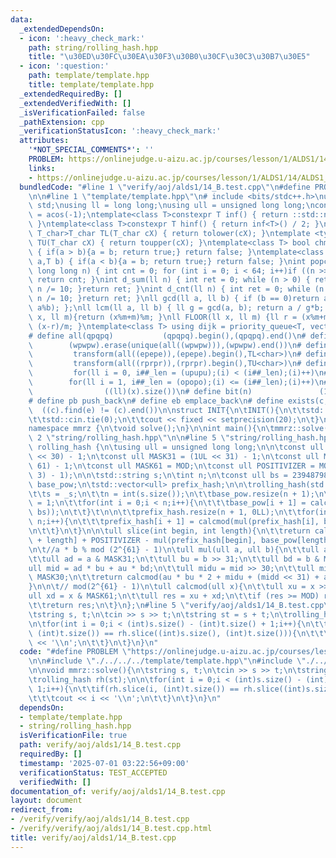 ```yaml
---
data:
  _extendedDependsOn:
  - icon: ':heavy_check_mark:'
    path: string/rolling_hash.hpp
    title: "\u30ED\u30FC\u30EA\u30F3\u30B0\u30CF\u30C3\u30B7\u30E5"
  - icon: ':question:'
    path: template/template.hpp
    title: template/template.hpp
  _extendedRequiredBy: []
  _extendedVerifiedWith: []
  _isVerificationFailed: false
  _pathExtension: cpp
  _verificationStatusIcon: ':heavy_check_mark:'
  attributes:
    '*NOT_SPECIAL_COMMENTS*': ''
    PROBLEM: https://onlinejudge.u-aizu.ac.jp/courses/lesson/1/ALDS1/14/ALDS1_14_B
    links:
    - https://onlinejudge.u-aizu.ac.jp/courses/lesson/1/ALDS1/14/ALDS1_14_B
  bundledCode: "#line 1 \"verify/aoj/alds1/14_B.test.cpp\"\n#define PROBLEM \"https://onlinejudge.u-aizu.ac.jp/courses/lesson/1/ALDS1/14/ALDS1_14_B\"\
    \n\n#line 1 \"template/template.hpp\"\n# include <bits/stdc++.h>\nusing namespace\
    \ std;\nusing ll = long long;\nusing ull = unsigned long long;\nconst double pi\
    \ = acos(-1);\ntemplate<class T>constexpr T inf() { return ::std::numeric_limits<T>::max();\
    \ }\ntemplate<class T>constexpr T hinf() { return inf<T>() / 2; }\ntemplate <typename\
    \ T_char>T_char TL(T_char cX) { return tolower(cX); }\ntemplate <typename T_char>T_char\
    \ TU(T_char cX) { return toupper(cX); }\ntemplate<class T> bool chmin(T& a,T b)\
    \ { if(a > b){a = b; return true;} return false; }\ntemplate<class T> bool chmax(T&\
    \ a,T b) { if(a < b){a = b; return true;} return false; }\nint popcnt(unsigned\
    \ long long n) { int cnt = 0; for (int i = 0; i < 64; i++)if ((n >> i) & 1)cnt++;\
    \ return cnt; }\nint d_sum(ll n) { int ret = 0; while (n > 0) { ret += n % 10;\
    \ n /= 10; }return ret; }\nint d_cnt(ll n) { int ret = 0; while (n > 0) { ret++;\
    \ n /= 10; }return ret; }\nll gcd(ll a, ll b) { if (b == 0)return a; return gcd(b,\
    \ a%b); };\nll lcm(ll a, ll b) { ll g = gcd(a, b); return a / g*b; };\nll MOD(ll\
    \ x, ll m){return (x%m+m)%m; }\nll FLOOR(ll x, ll m) {ll r = (x%m+m)%m; return\
    \ (x-r)/m; }\ntemplate<class T> using dijk = priority_queue<T, vector<T>, greater<T>>;\n\
    # define all(qpqpq)           (qpqpq).begin(),(qpqpq).end()\n# define UNIQUE(wpwpw)\
    \        (wpwpw).erase(unique(all((wpwpw))),(wpwpw).end())\n# define LOWER(epepe)\
    \         transform(all((epepe)),(epepe).begin(),TL<char>)\n# define UPPER(rprpr)\
    \         transform(all((rprpr)),(rprpr).begin(),TU<char>)\n# define rep(i,upupu)\
    \         for(ll i = 0, i##_len = (upupu);(i) < (i##_len);(i)++)\n# define reps(i,opopo)\
    \        for(ll i = 1, i##_len = (opopo);(i) <= (i##_len);(i)++)\n# define len(x)\
    \                ((ll)(x).size())\n# define bit(n)               (1LL << (n))\n\
    # define pb push_back\n# define eb emplace_back\n# define exists(c, e)       \
    \  ((c).find(e) != (c).end())\n\nstruct INIT{\n\tINIT(){\n\t\tstd::ios::sync_with_stdio(false);\n\
    \t\tstd::cin.tie(0);\n\t\tcout << fixed << setprecision(20);\n\t}\n}INIT;\n\n\
    namespace mmrz {\n\tvoid solve();\n}\n\nint main(){\n\tmmrz::solve();\n}\n#line\
    \ 2 \"string/rolling_hash.hpp\"\n\n#line 5 \"string/rolling_hash.hpp\"\n\nstruct\
    \ rolling_hash {\n\tusing ull = unsigned long long;\n\n\tconst ull MASK30 = (1UL\
    \ << 30) - 1;\n\tconst ull MASK31 = (1UL << 31) - 1;\n\tconst ull MOD = (1UL <<\
    \ 61) - 1;\n\tconst ull MASK61 = MOD;\n\tconst ull POSITIVIZER = MOD * ((1UL <<\
    \ 3) - 1);\n\n\tstd::string s;\n\tint n;\n\tconst ull bs = 23948798;\n\n\tstd::vector<ull>\
    \ base_pow;\n\tstd::vector<ull> prefix_hash;\n\n\trolling_hash(std::string _s){\n\
    \t\ts = _s;\n\t\tn = int(s.size());\n\t\tbase_pow.resize(n + 1);\n\t\tbase_pow[0]\
    \ = 1;\n\t\tfor(int i = 0;i < n;i++){\n\t\t\tbase_pow[i + 1] = calcmod(mul(base_pow[i],\
    \ bs));\n\t\t}\t\n\n\t\tprefix_hash.resize(n + 1, 0LL);\n\t\tfor(int i = 0;i <\
    \ n;i++){\n\t\t\tprefix_hash[i + 1] = calcmod(mul(prefix_hash[i], bs) + s[i]);\t\
    \n\t\t}\n\t}\n\n\tull slice(int begin, int length){\n\t\treturn calcmod(prefix_hash[begin\
    \ + length] + POSITIVIZER - mul(prefix_hash[begin], base_pow[length]));\n\t}\n\
    \n\t//a * b % mod (2^{61} - 1)\n\tull mul(ull a, ull b){\n\t\tull au = a >> 31;\n\
    \t\tull ad = a & MASK31;\n\t\tull bu = b >> 31;\n\t\tull bd = b & MASK31;\n\t\t\
    ull mid = ad * bu + au * bd;\n\t\tull midu = mid >> 30;\n\t\tull midd = mid &\
    \ MASK30;\n\t\treturn calcmod(au * bu * 2 + midu + (midd << 31) + ad * bd);\n\t\
    }\n\n\t// mod(2^{61} - 1)\n\tull calcmod(ull x){\n\t\tull xu = x >> 61;\n\t\t\
    ull xd = x & MASK61;\n\t\tull res = xu + xd;\n\t\tif (res >= MOD) res -= MOD;\n\
    \t\treturn res;\n\t}\n};\n#line 5 \"verify/aoj/alds1/14_B.test.cpp\"\n\nvoid mmrz::solve(){\n\
    \tstring s, t;\n\tcin >> s >> t;\n\tstring st = s + t;\n\trolling_hash rh(st);\n\
    \n\tfor(int i = 0;i < (int)s.size() - (int)t.size() + 1;i++){\n\t\tif(rh.slice(i,\
    \ (int)t.size()) == rh.slice((int)s.size(), (int)t.size())){\n\t\t\tcout << i\
    \ << '\\n';\n\t\t}\n\t}\n}\n"
  code: "#define PROBLEM \"https://onlinejudge.u-aizu.ac.jp/courses/lesson/1/ALDS1/14/ALDS1_14_B\"\
    \n\n#include \"./../../../template/template.hpp\"\n#include \"./../../../string/rolling_hash.hpp\"\
    \n\nvoid mmrz::solve(){\n\tstring s, t;\n\tcin >> s >> t;\n\tstring st = s + t;\n\
    \trolling_hash rh(st);\n\n\tfor(int i = 0;i < (int)s.size() - (int)t.size() +\
    \ 1;i++){\n\t\tif(rh.slice(i, (int)t.size()) == rh.slice((int)s.size(), (int)t.size())){\n\
    \t\t\tcout << i << '\\n';\n\t\t}\n\t}\n}\n"
  dependsOn:
  - template/template.hpp
  - string/rolling_hash.hpp
  isVerificationFile: true
  path: verify/aoj/alds1/14_B.test.cpp
  requiredBy: []
  timestamp: '2025-07-01 03:22:56+09:00'
  verificationStatus: TEST_ACCEPTED
  verifiedWith: []
documentation_of: verify/aoj/alds1/14_B.test.cpp
layout: document
redirect_from:
- /verify/verify/aoj/alds1/14_B.test.cpp
- /verify/verify/aoj/alds1/14_B.test.cpp.html
title: verify/aoj/alds1/14_B.test.cpp
---
```

